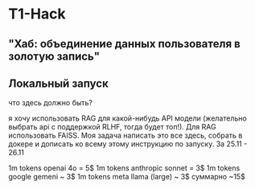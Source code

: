 # T1-Hack
## "Хаб: объединение данных пользователя в золотую запись"

## Локальный запуск

что здесь должно быть?

я хочу использовать RAG для какой-нибудь API модели (желательно выбрать api с поддержкой RLHF, тогда будет топ!). 
Для RAG использовать FAISS. Моя задача написать это все здесь, собрать в докере и дописать ко всему этому инструкцию по запуску. За 25.11 - 26.11


1m tokens openai 4o = 5$
1m tokens anthropic sonnet = 3$
1m tokens google gemeni ~ 3$
1m tokens meta llama (large) ~ 3$
суммарно ~15$

